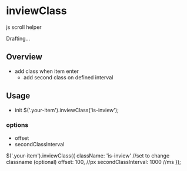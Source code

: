# inviewClass
js scroll helper

Drafting...

## Overview
- add class when item enter
  - add second class on defined interval
 
## Usage
- init
$('.your-item').inviewClass('is-inview');



### options

- offset
- secondClassInterval

$('.your-item').inviewClass({
  className: 'is-inview' //set to change classname (optional)
  offset: 100, //px
  secondClassInterval: 1000 //ms
});
  





